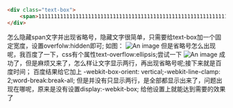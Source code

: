 ``` html
<div class="text-box">
    <span>111111111111111111111111111111111111111111111111111111111111111111111111111111111111111111111111111111111111111111111111111111111111111111111111111111111111111111111111111111111111111111111111111111111111111111111111111111111111111111111111111111111111111</span>
</div>
```
怎么隐藏span文字并出现省略号，隐藏文字很简单，只需要给text-box加一个固定宽度，设置overfolw:hidden即可;
如图：
![An image](/css文字隐藏.png)
但是省略号怎么出现呢，我百度了一下，css有个属性text-overflow:ellipsis;尝试一下
![An image](/css隐藏文字出现省略号.png)
成功了，但是麻烦又来了，怎么样让文字显示两行，再出现省略号呢;接下来就是百度时间；
百度结果给它加上 -webkit-box-orient: vertical;-webkit-line-clamp: 2;word-break:break-all;
但是并没有只显示两行，是全部都显示出来了，问题出现在哪呢，原来是没有设置display:-webkit-box;
给他设置上就能达到需要的效果了
